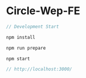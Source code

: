 # Circle-Wep-FE

```js
// Development Start

npm install

npm run prepare

npm start

// http://localhost:3000/
```
